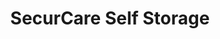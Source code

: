 ---
title: "SecurCare Self Storage"
url: /tulsa/securcare-self-storage-south-sheridan-road/
shop: storage rental
---